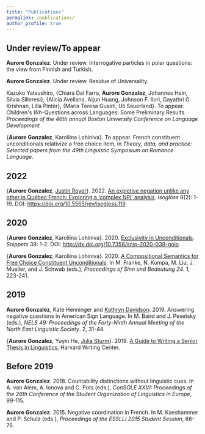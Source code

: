 ```yaml
---
title: "Publications"
permalink: /publications/
author_profile: true
---
```

## Under review/To appear

**Aurore Gonzalez**. Under review. Interrogative particles in polar questions: the view from Finnish and Turkish.

**Aurore Gonzalez**. Under review. Residue of Universality.

Kazuko Yatsushiro, {Chiara Dal Farra, **Aurore Gonzalez**, Johannes Hein, Silvia Silleresi}, {Alicia Avellana, Aijun Huang, Johnson F. Ilori, Gayathri G. Krishnan, Lilla Pintér}, {Maria Teresa Guasti, Uli Sauerland}. To appear. Children's *Wh*-Questions across Languages: Some Preliminary Results. *Proceedings of the 46th annual Boston University Conference on Language Development*

{**Aurore Gonzalez**, Karoliina Lohiniva}. To appear. French constituent unconditionals relativize a free choice item, in *Theory, data, and
practice: Selected papers from the 49th Linguistic Symposium on Romance Language*.


## 2022

{**Aurore Gonzalez**, [Justin Royer](http://justinroyer.lingspace.org/?page_id=16)}. 2022. [An expletive negation unlike any other in Québec French: Exploring a ‘complex NPI’ analysis](https://doi.org/10.5565/rev/isogloss.119). *Isogloss* 8(2): 1-19. DOI: https://doi.org/10.5565/rev/isogloss.119

## 2020

{**Aurore Gonzalez**, Karoliina Lohiniva}. 2020. [Exclusivity in Unconditionals](https://www.ledonline.it/snippets/allegati/snippets39001.pdf). *Snippets* 39: 1-2. DOI: http://dx.doi.org/10.7358/snip-2020-039-golo 

{**Aurore Gonzalez**, Karoliina Lohiniva}. 2020. [A Compositional Semantics for Free Choice Constituent Unconditionals](https://semanticsarchive.net/Archive/jI3N2NlY/gonzalez_lohiniva_sub.pdf). In M. Franke, N. Kompa, M. Liu, J. Mueller, and J. Schwab (eds.), *Proceedings of Sinn und Bedeutung 24*. 1, 223-241.

## 2019

**Aurore Gonzalez**, Kate Henninger and [Kathryn Davidson](https://scholar.harvard.edu/kathryndavidson/home). 2019. Answering negative questions in American Sign Language. In M. Baird and J. Pesetsky (eds.), *NELS 49: Proceedings of the Forty-Ninth Annual Meeting of the North East Linguistic Society*. 2, 31-44.

{**Aurore Gonzalez**, Yuyin He, [Julia Sturm](https://scholar.harvard.edu/sturm)}. 2019. [A Guide to Writing a Senior Thesis in Linguistics](http://auroregonzalez.github.io/files/a_guide_to_writing_a_senior_thesis_in_linguistics_2019.pdf), Harvard Writing Center.


## Before 2019

**Aurore Gonzalez**. 2018. Countability distinctions without linguistic cues. In A. van Alem, A. Ionova and C. Pots (eds.), *ConSOLE XXVI: Proceedings of the 26th Conference of the Student Organization of Linguistics in Europe*, 99-115.

**Aurore Gonzalez**. 2015. Negative coordination in French. In M. Kaeshammer and P. Schulz (eds.), *Proceedings of the ESSLLI 2015 Student Session*, 66-76.


